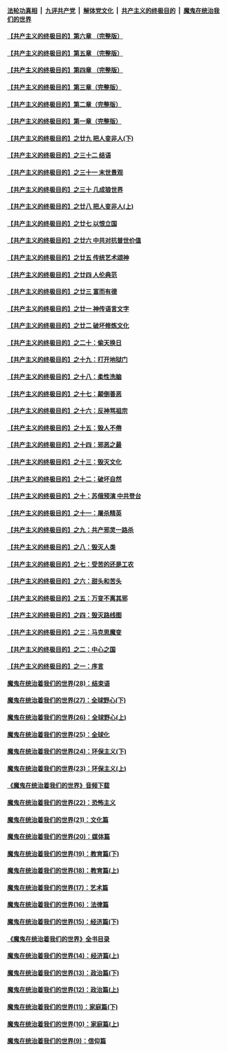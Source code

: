 ####  [法轮功真相](../../../../basic/blob/master/README.md?t=02091339) &nbsp;|&nbsp; [九评共产党](../../../../9ping.md/blob/master/README.md?t=02091339) &nbsp;|&nbsp; [解体党文化](../../../../jtdwh.md/blob/master/README.md?t=02091339)  &nbsp;|&nbsp; [共产主义的终极目的](../../../../gczydzjmd.md/blob/master/README.md?t=02091339) &nbsp;|&nbsp; [魔鬼在统治我们的世界](../../../../mgztzwmdsj.md/blob/master/README.md?t=02091339) 

#### [【共产主义的终极目的】第六章 （完整版）](../pages/nsc422/n11428913.md?t=02091339) 

#### [【共产主义的终极目的】第五章 （完整版）](../pages/nsc422/n11428912.md?t=02091339) 

#### [【共产主义的终极目的】第四章 （完整版）](../pages/nsc422/n11428907.md?t=02091339) 

#### [【共产主义的终极目的】第三章（完整版）](../pages/nsc422/n11428848.md?t=02091339) 

#### [【共产主义的终极目的】第二章（完整版）](../pages/nsc422/n11428831.md?t=02091339) 

#### [【共产主义的终极目的】第一章（完整版）](../pages/nsc422/n11417651.md?t=02091339) 

#### [【共产主义的终极目的】之廿九 把人变非人(下)](../pages/nsc422/n11344140.md?t=02091339) 

#### [【共产主义的终极目的】之三十二 结语](../pages/nsc422/n11360535.md?t=02091339) 

#### [【共产主义的终极目的】之三十一 末世景观](../pages/nsc422/n11351129.md?t=02091339) 

#### [【共产主义的终极目的】之三十 几成狼世界](../pages/nsc422/n11348280.md?t=02091339) 

#### [【共产主义的终极目的】之廿八 把人变非人(上)](../pages/nsc422/n11340492.md?t=02091339) 

#### [【共产主义的终极目的】之廿七 以恨立国](../pages/nsc422/n11336944.md?t=02091339) 

#### [【共产主义的终极目的】之廿六 中共对抗普世价值](../pages/nsc422/n11324785.md?t=02091339) 

#### [【共产主义的终极目的】之廿五 传统艺术颂神](../pages/nsc422/n11296396.md?t=02091339) 

#### [【共产主义的终极目的】之廿四 人伦典范](../pages/nsc422/n11296397.md?t=02091339) 

#### [【共产主义的终极目的】之廿三 富而有德](../pages/nsc422/n11283598.md?t=02091339) 

#### [【共产主义的终极目的】之廿一 神传语言文字](../pages/nsc422/n11263265.md?t=02091339) 

#### [【共产主义的终极目的】之廿二 破坏修炼文化](../pages/nsc422/n11245728.md?t=02091339) 

#### [【共产主义的终极目的】之二十：偷天换日](../pages/nsc422/n11238846.md?t=02091339) 

#### [【共产主义的终极目的】之十九：打开地狱门](../pages/nsc422/n11206376.md?t=02091339) 

#### [【共产主义的终极目的】之十八：柔性洗脑](../pages/nsc422/n11199994.md?t=02091339) 

#### [【共产主义的终极目的】之十七：颠倒善恶](../pages/nsc422/n11179782.md?t=02091339) 

#### [【共产主义的终极目的】之十六：反神骂祖宗](../pages/nsc422/n11166798.md?t=02091339) 

#### [【共产主义的终极目的】之十五：毁人不倦](../pages/nsc422/n11166792.md?t=02091339) 

#### [【共产主义的终极目的】之十四：邪恶之最](../pages/nsc422/n11150249.md?t=02091339) 

#### [【共产主义的终极目的】之十三：毁灭文化](../pages/nsc422/n11135227.md?t=02091339) 

#### [【共产主义的终极目的】之十二：破坏自然](../pages/nsc422/n11135214.md?t=02091339) 

#### [【共产主义的终极目的】之十：苏俄预演 中共登台](../pages/nsc422/n11118424.md?t=02091339) 

#### [【共产主义的终极目的】之十一：屠杀精英](../pages/nsc422/n11118442.md?t=02091339) 

#### [【共产主义的终极目的】之九：共产邪灵一路杀](../pages/nsc422/n11114139.md?t=02091339) 

#### [【共产主义的终极目的】之八：毁灭人类](../pages/nsc422/n11108503.md?t=02091339) 

#### [【共产主义的终极目的】之七：受苦的还是工农](../pages/nsc422/n11101809.md?t=02091339) 

#### [【共产主义的终极目的】之六：甜头和苦头](../pages/nsc422/n11096971.md?t=02091339) 

#### [【共产主义的终极目的】之五：万变不离其邪](../pages/nsc422/n11091285.md?t=02091339) 

#### [【共产主义的终极目的】之四：毁灭路线图](../pages/nsc422/n11086284.md?t=02091339) 

#### [【共产主义的终极目的】之三：马克思魔变](../pages/nsc422/n11061941.md?t=02091339) 

#### [【共产主义的终极目的】之二：中心之国](../pages/nsc422/n11047728.md?t=02091339) 

#### [【共产主义的终极目的】之一：序言](../pages/nsc422/n11086077.md?t=02091339) 

#### [魔鬼在统治着我们的世界(28)：结束语](../pages/nsc422/n10936246.md?t=02091339) 

#### [魔鬼在统治着我们的世界(27)：全球野心(下)](../pages/nsc422/n10928319.md?t=02091339) 

#### [魔鬼在统治着我们的世界(26)：全球野心(上)](../pages/nsc422/n10900318.md?t=02091339) 

#### [魔鬼在统治着我们的世界(25)：全球化](../pages/nsc422/n10788205.md?t=02091339) 

#### [魔鬼在统治着我们的世界(24)：环保主义(下)](../pages/nsc422/n10695307.md?t=02091339) 

#### [魔鬼在统治着我们的世界(23)：环保主义(上)](../pages/nsc422/n10688613.md?t=02091339) 

#### [《魔鬼在统治着我们的世界》音频下载](../pages/nsc422/n10635553.md?t=02091339) 

#### [魔鬼在统治着我们的世界(22)：恐怖主义](../pages/nsc422/n10614727.md?t=02091339) 

#### [魔鬼在统治着我们的世界(21)：文化篇](../pages/nsc422/n10597706.md?t=02091339) 

#### [魔鬼在统治着我们的世界(20)：媒体篇](../pages/nsc422/n10586579.md?t=02091339) 

#### [魔鬼在统治着我们的世界(19)：教育篇(下)](../pages/nsc422/n10564808.md?t=02091339) 

#### [魔鬼在统治着我们的世界(18)：教育篇(上)](../pages/nsc422/n10526970.md?t=02091339) 

#### [魔鬼在统治着我们的世界(17)：艺术篇](../pages/nsc422/n10499093.md?t=02091339) 

#### [魔鬼在统治着我们的世界(16)：法律篇](../pages/nsc422/n10485969.md?t=02091339) 

#### [魔鬼在统治着我们的世界(15)：经济篇(下)](../pages/nsc422/n10469975.md?t=02091339) 

#### [《魔鬼在统治着我们的世界》全书目录](../pages/nsc422/n10464261.md?t=02091339) 

#### [魔鬼在统治着我们的世界(14)：经济篇(上)](../pages/nsc422/n10457370.md?t=02091339) 

#### [魔鬼在统治着我们的世界(13)：政治篇(下)](../pages/nsc422/n10448270.md?t=02091339) 

#### [魔鬼在统治着我们的世界(12)：政治篇(上)](../pages/nsc422/n10444576.md?t=02091339) 

#### [魔鬼在统治着我们的世界(11)：家庭篇(下)](../pages/nsc422/n10440961.md?t=02091339) 

#### [魔鬼在统治着我们的世界(10)：家庭篇(上)](../pages/nsc422/n10435448.md?t=02091339) 

#### [魔鬼在统治着我们的世界(9)：信仰篇](../pages/nsc422/n10432159.md?t=02091339) 

